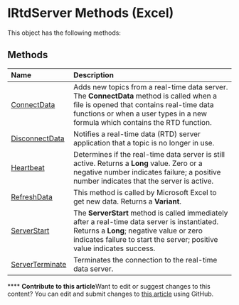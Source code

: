 
# IRtdServer Methods (Excel)
This object has the following methods:

## Methods



|**Name**|**Description**|
|:-----|:-----|
| [ConnectData](2d660ccc-fca7-c794-61f1-4e0578cc7511.md)|Adds new topics from a real-time data server. The  **ConnectData** method is called when a file is opened that contains real-time data functions or when a user types in a new formula which contains the RTD function.|
| [DisconnectData](139d6f10-474b-3704-660c-19208be4d737.md)|Notifies a real-time data (RTD) server application that a topic is no longer in use.|
| [Heartbeat](9dc61d35-30cb-fcbe-6aaf-acb2df61d535.md)|Determines if the real-time data server is still active. Returns a  **Long** value. Zero or a negative number indicates failure; a positive number indicates that the server is active.|
| [RefreshData](42a2ad6f-a413-6b09-ca38-3369475e1cd5.md)|This method is called by Microsoft Excel to get new data. Returns a  **Variant**.|
| [ServerStart](5154105a-3618-fc8a-30b4-834f31c45023.md)|The  **ServerStart** method is called immediately after a real-time data server is instantiated. Returns a **Long**; negative value or zero indicates failure to start the server; positive value indicates success.|
| [ServerTerminate](56b619f9-98c1-e15b-b327-941632afa574.md)|Terminates the connection to the real-time data server.|

****   **Contribute to this article**Want to edit or suggest changes to this content? You can edit and submit changes to  [this article](https://github.com/jhershey00/VBA_Excel_Test/OpenXMLCon/articles/80579a8a-bd93-4aa4-bd2a-8d36fc972928.md) using GitHub.

